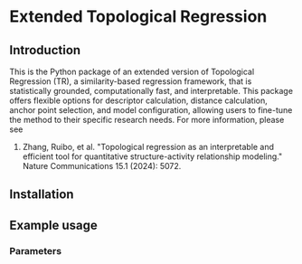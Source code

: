 # Extended Topological Regression

## Introduction
This is the Python package of an extended version of Topological Regression (TR), a similarity-based regression framework, that is statistically grounded, computationally fast, and interpretable. This package offers flexible options for descriptor calculation, distance calculation, anchor point selection, and model configuration, allowing users to fine-tune the method to their specific research needs. For more information, please see
1. Zhang, Ruibo, et al. "Topological regression as an interpretable and efficient tool for quantitative structure-activity relationship modeling." Nature Communications 15.1 (2024): 5072. 

   
## Installation

## Example usage

### Parameters

